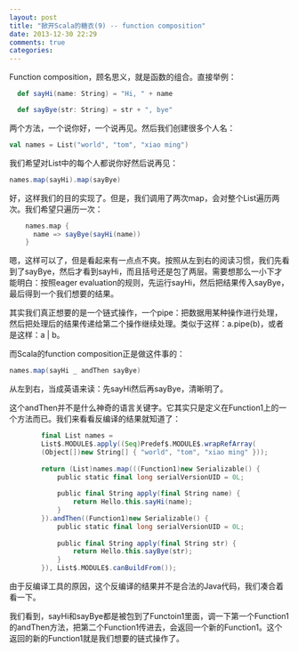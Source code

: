 ```yaml
---
layout: post
title: "掀开Scala的糖衣(9) -- function composition"
date: 2013-12-30 22:29
comments: true
categories: 
---
```


Function composition，顾名思义，就是函数的组合。直接举例：

```scala
  def sayHi(name: String) = "Hi, " + name

  def sayBye(str: String) = str + ", bye"
```

两个方法，一个说你好，一个说再见。然后我们创建很多个人名：

```scala
val names = List("world", "tom", "xiao ming")
```

我们希望对List中的每个人都说你好然后说再见：

```scala
names.map(sayHi).map(sayBye)
```

好，这样我们的目的实现了。但是，我们调用了两次map，会对整个List遍历两次。我们希望只遍历一次：

```scala
    names.map {
      name => sayBye(sayHi(name))
    }
```

嗯，这样可以了，但是看起来有一点点不爽。按照从左到右的阅读习惯，我们先看到了sayBye，然后才看到sayHi，而且括号还是包了两层。需要想那么一小下才能明白：按照eager evaluation的规则，先运行sayHi，然后把结果传入sayBye，最后得到一个我们想要的结果。

其实我们真正想要的是一个链式操作，一个pipe：把数据用某种操作进行处理，然后把处理后的结果传递给第二个操作继续处理。类似于这样：a.pipe(b)，或者是这样：a | b。

而Scala的function composition正是做这件事的：

```scala
names.map(sayHi _ andThen sayBye)
```

从左到右，当成英语来读：先sayHi然后再sayBye，清晰明了。

这个andThen并不是什么神奇的语言关键字。它其实只是定义在Function1上的一个方法而已。我们来看看反编译的结果就知道了：

```scala
        final List names = 
        List$.MODULE$.apply((Seq)Predef$.MODULE$.wrapRefArray(
        (Object[])new String[] { "world", "tom", "xiao ming" }));
        
        return (List)names.map(((Function1)new Serializable() {
            public static final long serialVersionUID = 0L;
            
            public final String apply(final String name) {
                return Hello.this.sayHi(name);
            }
        }).andThen((Function1)new Serializable() {
            public static final long serialVersionUID = 0L;
            
            public final String apply(final String str) {
                return Hello.this.sayBye(str);
            }
        }), List$.MODULE$.canBuildFrom());
```

由于反编译工具的原因，这个反编译的结果并不是合法的Java代码，我们凑合着看一下。

我们看到，sayHi和sayBye都是被包到了Functoin1里面，调一下第一个Function1的andThen方法，把第二个Function1传进去，会返回一个新的Function1。这个返回的新的Function1就是我们想要的链式操作了。